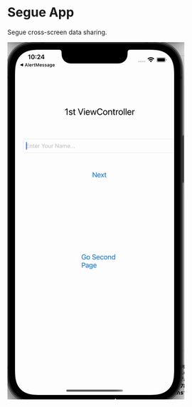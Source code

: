 
# Segue App

Segue cross-screen data sharing.





![SegueApp](https://raw.githubusercontent.com/eyupfidan/swift-projects/main/SegueApp/assets/Segueapp.gif)
